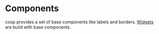 <!--
SPDX-FileCopyrightText: 2023 Florian Blasius <co_sl@tutanota.com>
SPDX-License-Identifier: MIT
-->

# Components

coop provides a set of base components like labels and borders. [Widgets](../widgets/widgets.md) are build with base components.
